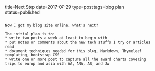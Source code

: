 title=Next Step
date=2017-07-29
type=post
tags=blog plan
status=published
~~~~~~

Now I got my blog site online, what's next?

The initial plan is to:
* write two posts a week at least to begin with
* put notes or comments about the new tech stuffs I try or articles read
* document techniques needed for this blog, Markdown, Thymeleaf templating, bootstrap CSS
* write one or more post to capture all the award charts covering trips to europ and asia with AA, ANA, AS, and JA